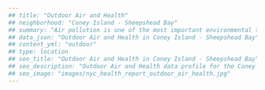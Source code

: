 ```yaml
---
## title: "Outdoor Air and Health"
## neighborhood: "Coney Island - Sheepshead Bay"
## summary: "Air pollution is one of the most important environmental threats to urban populations and while all people are exposed, pollutant emissions, levels of exposure, and population vulnerability vary across neighborhoods. Exposures to common air pollutants have been linked to respiratory and cardiovascular diseases, cancers, and premature deaths."
## data_json: "Outdoor Air and Health in Coney Island - Sheepshead Bay"
## content_yml: "outdoor"
## type: location
## seo_title: "Outdoor Air and Health in Coney Island - Sheepshead Bay"
## seo_description: "Outdoor Air and Health data profile for the Coney Island - Sheepshead Bay neighborhood of NYC."
## seo_image: "images/nyc_health_report_outdoor_air_health.jpg"
---
```

